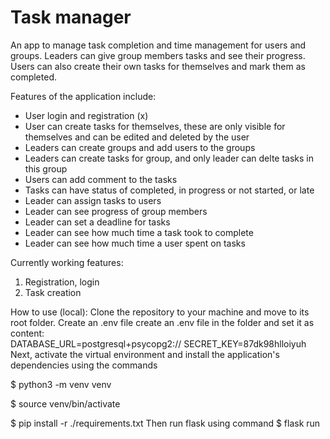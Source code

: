 # Task manager 
An app to manage task completion and time management for users and groups. Leaders can give group members tasks and see their progress. Users can also create their own tasks for themselves and mark them as completed. 

Features of the application include: 
- User login and registration (x)
- User can create tasks for themselves, these are only visible for themselves and can be edited and deleted by the user
- Leaders can create groups and add users to the groups
- Leaders can create tasks for group, and only leader can delte tasks in this group
- Users can add comment to the tasks 
- Tasks can have status of completed, in progress or not started, or late 
- Leader can assign tasks to users
- Leader can see progress of group members
- Leader can set a deadline for tasks
- Leader can see how much time a task took to complete
- Leader can see how much time a user spent on tasks

Currently working features:
1. Registration, login
2. Task creation

How to use (local):
Clone the repository to your machine and move to its root folder.
Create an .env file create an .env file in the folder and set it as content:\
DATABASE_URL=postgresql+psycopg2://
SECRET_KEY=87dk98hlloiyuh
Next, activate the virtual environment and install the application's dependencies using the commands

$ python3 -m venv venv

$ source venv/bin/activate

$ pip install -r ./requirements.txt
Then run flask using command 
$ flask run 
